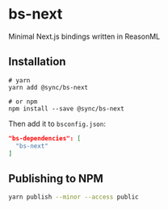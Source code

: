 # bs-next

Minimal Next.js bindings written in ReasonML

## Installation

```shell
# yarn
yarn add @sync/bs-next

# or npm
npm install --save @sync/bs-next
```

Then add it to `bsconfig.json`:

```json
"bs-dependencies": [
  "bs-next"
]
```

## Publishing to NPM

```sh
yarn publish --minor --access public
```
